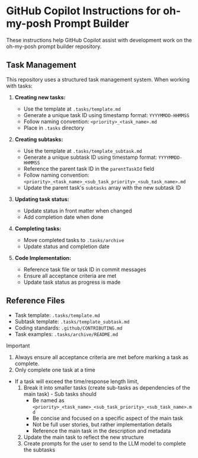 # GitHub Copilot Instructions for oh-my-posh Prompt Builder

These instructions help GitHub Copilot assist with development work on the oh-my-posh prompt builder repository.

## Task Management

This repository uses a structured task management system. When working with tasks:

1. **Creating new tasks:**
   - Use the template at `.tasks/template.md`
   - Generate a unique task ID using timestamp format: `YYYYMMDD-HHMMSS`
   - Follow naming convention: `<priority>_<task_name>.md`
   - Place in `.tasks` directory

2. **Creating subtasks:**
   - Use the template at `.tasks/template_subtask.md`
   - Generate a unique subtask ID using timestamp format: `YYYYMMDD-HHMMSS`
   - Reference the parent task ID in the `parentTaskId` field
   - Follow naming convention: `<priority>_<task_name>_<sub_task_priority>_<sub_task_name>.md`
   - Update the parent task's `subtasks` array with the new subtask ID

3. **Updating task status:**
   - Update status in front matter when changed
   - Add completion date when done

4. **Completing tasks:**
   - Move completed tasks to `.tasks/archive`
   - Update status and completion date

5. **Code Implementation:**
   - Reference task file or task ID in commit messages
   - Ensure all acceptance criteria are met
   - Update task status as progress is made

## Reference Files

- Task template: `.tasks/template.md`
- Subtask template: `.tasks/template_subtask.md`
- Coding standards: `.github/CONTRIBUTING.md`
- Task examples: `.tasks/archive/README.md`

>[!IMPORTANT]
>
> 1. Always ensure all acceptance criteria are met before marking a task as complete.
> 2. Only complete one task at a time
>
> - If a task will exceed the time/response length limit,
>     1. Break it into smaller tasks (create sub-tasks as dependencies of the main task)
>       - Sub tasks should
>         - Be named as `<priority>_<task_name>_<sub_task_priority>_<sub_task_name>.md`
>         - Be concise and focused on a specific aspect of the main task
>         - Not be full user stories, but rather implementation details
>         - Reference the main task in the description and metadata
>     2. Update the main task to reflect the new structure
>     3. Create prompts for the user to send to the LLM model to complete the subtasks
